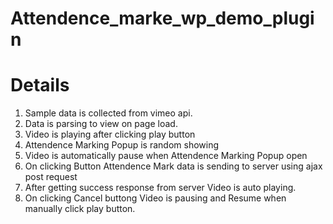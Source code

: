 # Attendence_marke_wp_demo_plugin

# Details

1. Sample data is collected from vimeo api.
2. Data is parsing to view on page load.
3. Video is playing after clicking play button
4. Attendence Marking Popup is random showing
5. Video is automatically pause when Attendence Marking Popup open
6. On clicking Button Attendence Mark data is sending to server using ajax post request
7. After getting success response from server Video is auto playing.
8. On clicking Cancel buttong Video is pausing and Resume when manually click play button.


